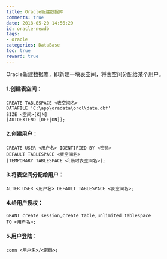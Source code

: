 ```yaml
---
title: Oracle新建数据库
comments: true
date: 2018-05-20 14:56:29
id: oracle-newdb
tags:
- oracle
categories: DataBase
toc: true
reward: true
---
```


<!--# Oracle新建数据库-->

Oracle新建数据库，即新建一块表空间，将表空间分配给某个用户。

<!--more-->

#### **1.创建表空间**：

```mysql
CREATE TABLESPACE <表空间名> 
DATAFILE 'C:\app\oradata\orcl\date.dbf' 
SIZE <空间>[K|M] 
[AUTOEXTEND [OFF|ON]];
```

#### **2.创建用户**：

```mysql
CREATE USER <用户名> IDENTIFIED BY <密码>  
DEFAULT TABLESPACE <表空间名> 
[TEMPORARY TABLESPACE <l临时表空间名>];
```

#### **3.将表空间分配给用户**：

```mysql
ALTER USER <用户名> DEFAULT TABLESPACE <表空间名>;
```

#### **4.给用户授权**：

```mysql
GRANT create session,create table,unlimited tablespace 
TO <用户名>;
```

#### **5.用户登陆**：

```mysql
conn <用户名>/<密码>;
```